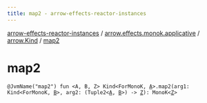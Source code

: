 ```yaml
---
title: map2 - arrow-effects-reactor-instances
---
```


[arrow-effects-reactor-instances](../../index.html) / [arrow.effects.monok.applicative](../index.html) / [arrow.Kind](index.html) / [map2](./map2.html)

# map2

`@JvmName("map2") fun <A, B, Z> Kind<ForMonoK, `[`A`](map2.html#A)`>.map2(arg1: Kind<ForMonoK, `[`B`](map2.html#B)`>, arg2: (Tuple2<`[`A`](map2.html#A)`, `[`B`](map2.html#B)`>) -> `[`Z`](map2.html#Z)`): MonoK<`[`Z`](map2.html#Z)`>`